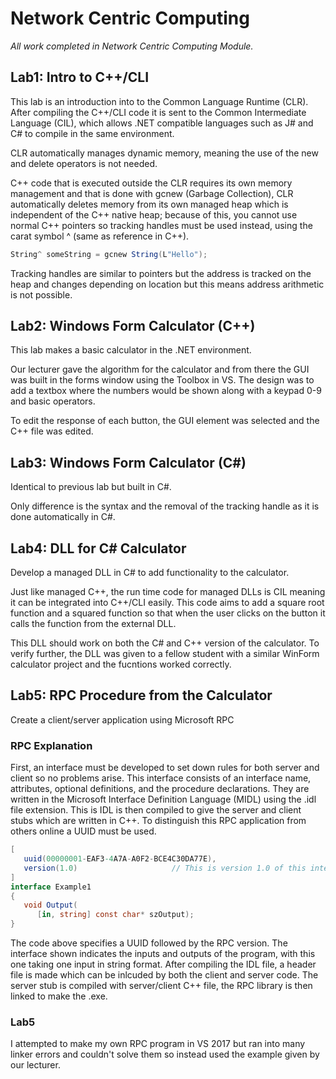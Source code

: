 # Network Centric Computing
*All work completed in Network Centric Computing Module.*


## Lab1: Intro to C++/CLI 
This lab is an introduction into to the Common Language Runtime (CLR). 
After compiling the C++/CLI code it is sent to the Common Intermediate Language (CIL), which allows
.NET compatible languages such as J# and C# to compile in the same environment. 

CLR automatically manages dynamic memory, meaning the use of the new and delete 
operators is not needed. 

C++ code that is executed outside the CLR requires its own memory management and that is done with 
gcnew (Garbage Collection), CLR automatically deletes memory from its own managed heap which is 
independent of the C++ native heap; because of this, you cannot use normal C++ pointers so tracking
handles must be used instead, using the carat symbol ^ (same as reference in C++).

```csharp
String^ someString = gcnew String(L"Hello");
```

Tracking handles are similar to pointers but the address is tracked on the heap and changes depending
on location but this means address arithmetic is not possible.
  
  
## Lab2: Windows Form Calculator (C++)
This lab makes a basic calculator in the .NET environment.

Our lecturer gave the algorithm for the calculator and from there the GUI was built in the forms 
window using the Toolbox in VS. The design was to add a textbox where the numbers would be shown 
along with a keypad 0-9 and basic operators.

To edit the response of each button, the GUI element was selected and the C++ file was edited.
  
  
## Lab3: Windows Form Calculator (C#)
Identical to previous lab but built in C#.

Only difference is the syntax and the removal of the tracking handle as it is done automatically in
C#.
  

## Lab4: DLL for C# Calculator
Develop a managed DLL in C# to add functionality to the calculator.

Just like managed C++, the run time code for managed DLLs is CIL meaning it can be integrated into 
C++/CLI easily. This code aims to add a square root function and a squared function so that when the
user clicks on the button it calls the function from the external DLL.

This DLL should work on both the C# and C++ version of the calculator. To verify further, the DLL was
given to a fellow student with a similar WinForm calculator project and the fucntions worked correctly.


## Lab5: RPC Procedure from the Calculator
Create a client/server application using Microsoft RPC

### RPC Explanation
First, an interface must be developed to set down rules for both server and client so no problems 
arise. This interface consists of an interface name, attributes, optional definitions, and the procedure 
declarations. They are written in the Microsoft Interface Definition Language (MIDL) using the .idl 
file extension. This is IDL is then compiled to give the server and client stubs which are written in
C++. To distinguish this RPC application from others online a UUID must be used.

```csharp
[
   uuid(00000001-EAF3-4A7A-A0F2-BCE4C30DA77E),
   version(1.0)						// This is version 1.0 of this interface.
]
interface Example1 
{
   void Output(
      [in, string] const char* szOutput);
}
```

The code above specifies a UUID followed by the RPC version. The interface shown indicates the inputs 
and outputs of the program, with this one taking one input in string format. After compiling the IDL 
file, a header file is made which can be inlcuded by both the client and server code. The server stub
is compiled with server/client C++ file, the RPC library is then linked to make the .exe.

### Lab5 
I attempted to make my own RPC program in VS 2017 but ran into many linker errors and couldn't solve 
them so instead used the example given by our lecturer.

